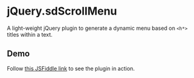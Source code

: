 # jQuery.sdScrollMenu
A light-weight jQuery plugin to generate a dynamic menu based on `<h*>` titles within a text.

## Demo
Follow [this JSFiddle link](https://jsfiddle.net/D4V1D/c59f3y37/) to see the plugin in action.
